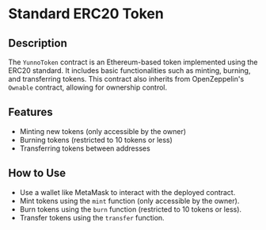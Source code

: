 # Standard ERC20 Token

## Description

The `YunnoToken` contract is an Ethereum-based token implemented using the ERC20 standard. It includes basic functionalities such as minting, burning, and transferring tokens. This contract also inherits from OpenZeppelin's `Ownable` contract, allowing for ownership control.

## Features

- Minting new tokens (only accessible by the owner)
- Burning tokens (restricted to 10 tokens or less)
- Transferring tokens between addresses

## How to Use

- Use a wallet like MetaMask to interact with the deployed contract.
- Mint tokens using the `mint` function (only accessible by the owner).
- Burn tokens using the `burn` function (restricted to 10 tokens or less).
- Transfer tokens using the `transfer` function.

